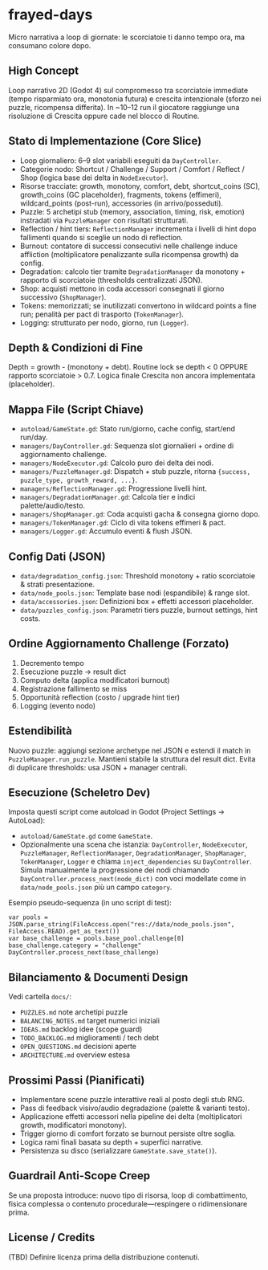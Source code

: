 # frayed-days
Micro narrativa a loop di giornate: le scorciatoie ti danno tempo ora, ma consumano colore dopo.

## High Concept
Loop narrativo 2D (Godot 4) sul compromesso tra scorciatoie immediate (tempo risparmiato ora, monotonia futura) e crescita intenzionale (sforzo nei puzzle, ricompensa differita). In ~10–12 run il giocatore raggiunge una risoluzione di Crescita oppure cade nel blocco di Routine.

## Stato di Implementazione (Core Slice)
- Loop giornaliero: 6–9 slot variabili eseguiti da `DayController`.
- Categorie nodo: Shortcut / Challenge / Support / Comfort / Reflect / Shop (logica base dei delta in `NodeExecutor`).
- Risorse tracciate: growth, monotony, comfort, debt, shortcut_coins (SC), growth_coins (GC placeholder), fragments, tokens (effimeri), wildcard_points (post-run), accessories (in arrivo/posseduti).
- Puzzle: 5 archetipi stub (memory, association, timing, risk, emotion) instradati via `PuzzleManager` con risultati strutturati.
- Reflection / hint tiers: `ReflectionManager` incrementa i livelli di hint dopo fallimenti quando si sceglie un nodo di reflection.
- Burnout: contatore di successi consecutivi nelle challenge induce affliction (moltiplicatore penalizzante sulla ricompensa growth) da config.
- Degradation: calcolo tier tramite `DegradationManager` da monotony + rapporto di scorciatoie (thresholds centralizzati JSON).
- Shop: acquisti mettono in coda accessori consegnati il giorno successivo (`ShopManager`).
- Tokens: memorizzati; se inutilizzati convertono in wildcard points a fine run; penalità per pact di trasporto (`TokenManager`).
- Logging: strutturato per nodo, giorno, run (`Logger`).

## Depth & Condizioni di Fine
Depth = growth - (monotony + debt). Routine lock se depth < 0 OPPURE rapporto scorciatoie > 0.7. Logica finale Crescita non ancora implementata (placeholder).

## Mappa File (Script Chiave)
- `autoload/GameState.gd`: Stato run/giorno, cache config, start/end run/day.
- `managers/DayController.gd`: Sequenza slot giornalieri + ordine di aggiornamento challenge.
- `managers/NodeExecutor.gd`: Calcolo puro dei delta dei nodi.
- `managers/PuzzleManager.gd`: Dispatch + stub puzzle, ritorna `{success, puzzle_type, growth_reward, ...}`.
- `managers/ReflectionManager.gd`: Progressione livelli hint.
- `managers/DegradationManager.gd`: Calcola tier e indici palette/audio/testo.
- `managers/ShopManager.gd`: Coda acquisti gacha & consegna giorno dopo.
- `managers/TokenManager.gd`: Ciclo di vita tokens effimeri & pact.
- `managers/Logger.gd`: Accumulo eventi & flush JSON.

## Config Dati (JSON)
- `data/degradation_config.json`: Threshold monotony + ratio scorciatoie & strati presentazione.
- `data/node_pools.json`: Template base nodi (espandibile) & range slot.
- `data/accessories.json`: Definizioni box + effetti accessori placeholder.
- `data/puzzles_config.json`: Parametri tiers puzzle, burnout settings, hint costs.

## Ordine Aggiornamento Challenge (Forzato)
1. Decremento tempo
2. Esecuzione puzzle -> result dict
3. Computo delta (applica modificatori burnout)
4. Registrazione fallimento se miss
5. Opportunità reflection (costo / upgrade hint tier)
6. Logging (evento nodo)

## Estendibilità
Nuovo puzzle: aggiungi sezione archetype nel JSON e estendi il match in `PuzzleManager.run_puzzle`. Mantieni stabile la struttura del result dict. Evita di duplicare thresholds: usa JSON + manager centrali.

## Esecuzione (Scheletro Dev)
Imposta questi script come autoload in Godot (Project Settings -> AutoLoad):
- `autoload/GameState.gd` come `GameState`.
- Opzionalmente una scena che istanzia: `DayController`, `NodeExecutor`, `PuzzleManager`, `ReflectionManager`, `DegradationManager`, `ShopManager`, `TokenManager`, `Logger` e chiama `inject_dependencies` su `DayController`.
Simula manualmente la progressione dei nodi chiamando `DayController.process_next(node_dict)` con voci modellate come in `data/node_pools.json` più un campo `category`.

Esempio pseudo-sequenza (in uno script di test):
```gdscript
var pools = JSON.parse_string(FileAccess.open("res://data/node_pools.json", FileAccess.READ).get_as_text())
var base_challenge = pools.base_pool.challenge[0]
base_challenge.category = "challenge"
DayController.process_next(base_challenge)
```

## Bilanciamento & Documenti Design
Vedi cartella `docs/`:
- `PUZZLES.md` note archetipi puzzle
- `BALANCING_NOTES.md` target numerici iniziali
- `IDEAS.md` backlog idee (scope guard)
- `TODO_BACKLOG.md` miglioramenti / tech debt
- `OPEN_QUESTIONS.md` decisioni aperte
- `ARCHITECTURE.md` overview estesa

## Prossimi Passi (Pianificati)
- Implementare scene puzzle interattive reali al posto degli stub RNG.
- Pass di feedback visivo/audio degradazione (palette & varianti testo).
- Applicazione effetti accessori nella pipeline dei delta (moltiplicatori growth, modificatori monotony).
- Trigger giorno di comfort forzato se burnout persiste oltre soglia.
- Logica rami finali basata su depth + superfici narrative.
- Persistenza su disco (serializzare `GameState.save_state()`).

## Guardrail Anti-Scope Creep
Se una proposta introduce: nuovo tipo di risorsa, loop di combattimento, fisica complessa o contenuto procedurale—respingere o ridimensionare prima.

## License / Credits
(TBD) Definire licenza prima della distribuzione contenuti.
